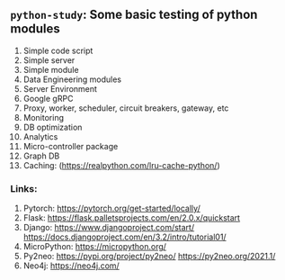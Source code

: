 ## `python-study`: Some basic testing of python modules
1. Simple code script
2. Simple server
3. Simple module
4. Data Engineering modules
5. Server Environment
6. Google gRPC
7. Proxy, worker, scheduler, circuit breakers, gateway, etc
8. Monitoring
9. DB optimization
10. Analytics
11. Micro-controller package
12. Graph DB
13. Caching: (https://realpython.com/lru-cache-python/)

### Links:
1. Pytorch: https://pytorch.org/get-started/locally/
2. Flask: https://flask.palletsprojects.com/en/2.0.x/quickstart
3. Django: https://www.djangoproject.com/start/ https://docs.djangoproject.com/en/3.2/intro/tutorial01/
4. MicroPython: https://micropython.org/
5. Py2neo: https://pypi.org/project/py2neo/ https://py2neo.org/2021.1/
6. Neo4j: https://neo4j.com/

